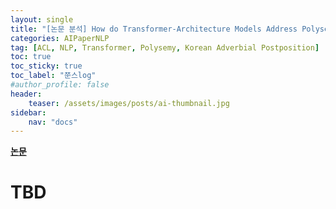 ```yaml
---
layout: single
title: "[논문 분석] How do Transformer-Architecture Models Address Polysemy of Korean Adverbial Postpositions? (ACL 2022)"
categories: AIPaperNLP
tag: [ACL, NLP, Transformer, Polysemy, Korean Adverbial Postposition]
toc: true
toc_sticky: true
toc_label: "쭌스log"
#author_profile: false
header:
    teaser: /assets/images/posts/ai-thumbnail.jpg
sidebar:
    nav: "docs"
---
```


[**논문**](https://aclanthology.org/2022.deelio-1.2.pdf)

# TBD